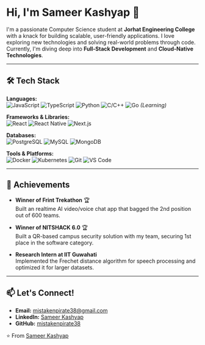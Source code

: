 # Hi, I'm Sameer Kashyap 👋

I'm a passionate Computer Science student at **Jorhat Engineering College** with a knack for building scalable, user-friendly applications. I love exploring new technologies and solving real-world problems through code. Currently, I'm diving deep into **Full-Stack Development** and **Cloud-Native Technologies**.

---

## 🛠️ Tech Stack

**Languages:**  
![JavaScript](https://img.shields.io/badge/-JavaScript-F7DF1E?style=flat&logo=javascript&logoColor=black)
![TypeScript](https://img.shields.io/badge/-TypeScript-3178C6?style=flat&logo=typescript&logoColor=white)
![Python](https://img.shields.io/badge/-Python-3776AB?style=flat&logo=python&logoColor=white)
![C/C++](https://img.shields.io/badge/-C/C++-00599C?style=flat&logo=c%2B%2B&logoColor=white)
![Go](https://img.shields.io/badge/-Go-00ADD8?style=flat&logo=go&logoColor=white) *(Learning)*

**Frameworks & Libraries:**  
![React](https://img.shields.io/badge/-React-61DAFB?style=flat&logo=react&logoColor=black)
![React Native](https://img.shields.io/badge/-React_Native-61DAFB?style=flat&logo=react&logoColor=black)
![Next.js](https://img.shields.io/badge/-Next.js-000000?style=flat&logo=next.js&logoColor=white)

**Databases:**  
![PostgreSQL](https://img.shields.io/badge/-PostgreSQL-4169E1?style=flat&logo=postgresql&logoColor=white)
![MySQL](https://img.shields.io/badge/-MySQL-4479A1?style=flat&logo=mysql&logoColor=white)
![MongoDB](https://img.shields.io/badge/-MongoDB-47A248?style=flat&logo=mongodb&logoColor=white)

**Tools & Platforms:**  
![Docker](https://img.shields.io/badge/-Docker-2496ED?style=flat&logo=docker&logoColor=white)
![Kubernetes](https://img.shields.io/badge/-Kubernetes-326CE5?style=flat&logo=kubernetes&logoColor=white)
![Git](https://img.shields.io/badge/-Git-F05032?style=flat&logo=git&logoColor=white)
![VS Code](https://img.shields.io/badge/-VS_Code-007ACC?style=flat&logo=visual-studio-code&logoColor=white)

---

## 🌟 Achievements

- **Winner of Frint Trekathon** 🏆  
  Built an realtime AI video/voice chat app that bagged the 2nd position out of 600 teams.

- **Winner of NITSHACK 6.0** 🏆  
  Built a QR-based campus security solution with my team, securing 1st place in the software category.

- **Research Intern at IIT Guwahati**  
  Implemented the Frechet distance algorithm for speech processing and optimized it for larger datasets.

---

## 📫 Let's Connect!

- **Email:** mistakenpirate38@gmail.com  
- **LinkedIn:** [Sameer Kashyap](https://linkedin.com)  
- **GitHub:** [mistakenpirate38](https://github.com)  


⭐️ From [Sameer Kashyap](https://github.com/mistakenpirate38)
